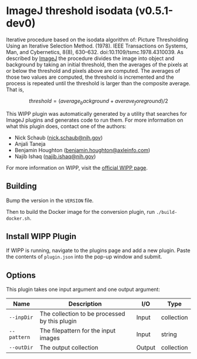 # ImageJ threshold isodata (v0.5.1-dev0)

Iterative procedure based on the isodata algorithm of:  Picture Thresholding
Using an Iterative Selection Method. (1978). IEEE Transactions on Systems, Man,
and Cybernetics, 8(8), 630–632. doi:10.1109/tsmc.1978.4310039. As described by
[ImageJ](https://imagej.net/plugins/auto-threshold#isodata) the procedure divides the image into object and background by taking an
initial threshold, then the averages of the pixels at or below the threshold and
pixels above are computed. The averages of those two values are computed, the
threshold is incremented and the process is repeated until the threshold is
larger than the composite average. That is,

$$threshold = (average_background + averave_foreground) / 2$$

This WIPP plugin was automatically generated by a utility that searches for ImageJ plugins and generates code to run them.
For more information on what this plugin does, contact one of the authors:

 - Nick Schaub (nick.schaub@nih.gov)
 - Anjali Taneja
 - Benjamin Houghton (benjamin.houghton@axleinfo.com)
 - Najib Ishaq (najib.ishaq@nih.gov)

For more information on WIPP, visit the [official WIPP page](https://isg.nist.gov/deepzoomweb/software/wipp).

## Building

Bump the version in the `VERSION` file.

Then to build the Docker image for the conversion plugin, run
`./build-docker.sh`.

## Install WIPP Plugin

If WIPP is running, navigate to the plugins page and add a new plugin.
Paste the contents of `plugin.json` into the pop-up window and submit.

## Options

This plugin takes one input argument and one output argument:

| Name        | Description                                   | I/O    | Type       |
| ----------- | --------------------------------------------- | ------ | ---------- |
| `--inpDir`  | The collection to be processed by this plugin | Input  | collection |
| `--pattern` | The filepattern for the input images          | Input  | string     |
| `--outDir`  | The output collection                         | Output | collection |
